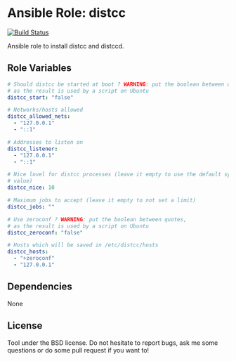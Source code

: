 Ansible Role: distcc
====================

[![Build Status](https://travis-ci.org/Anthony25/ansible-role-distcc.svg?branch=master)](https://travis-ci.org/Anthony25/ansible-role-distcc)

Ansible role to install distcc and distccd.

Role Variables
--------------

```yaml
# Should distcc be started at boot ? WARNING: put the boolean between quotes,
# as the result is used by a script on Ubuntu
distcc_start: "false"

# Networks/hosts allowed
distcc_allowed_nets:
  - "127.0.0.1"
  - "::1"

# Addresses to listen on
distcc_listener:
  - "127.0.0.1"
  - "::1"

# Nice lovel for distcc processes (leave it empty to use the default system
# value)
distcc_nice: 10

# Maximum jobs to accept (leave it empty to not set a limit)
distcc_jobs: ""

# Use zeroconf ? WARNING: put the boolean between quotes,
# as the result is used by a script on Ubuntu
distcc_zeroconf: "false"

# Hosts which will be saved in /etc/distcc/hosts
distcc_hosts:
  - "+zeroconf"
  - "127.0.0.1"
```

Dependencies
------------

None

License
-------

Tool under the BSD license. Do not hesitate to report bugs, ask me some
questions or do some pull request if you want to!
